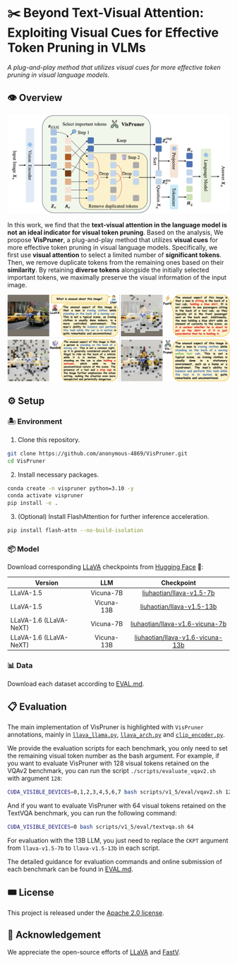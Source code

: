 # ✂️ Beyond Text-Visual Attention: Exploiting Visual Cues for Effective Token Pruning in VLMs

*A plug-and-play method that utilizes visual cues for more effective token pruning in visual language models.*

## 👁️ Overview

![overview](assets/overview.png)

In this work, we find that the **text-visual attention in the language model is not an ideal indicator for visual token pruning**. Based on the analysis, We propose **VisPruner**, a plug-and-play method that utilizes **visual cues** for more effective token pruning in visual language models. Specifically, we first use **visual attention** to select a limited number of **significant tokens**. Then, we remove duplicate tokens from the remaining ones based on their **similarity**. By retaining **diverse tokens** alongside the initially selected important tokens, we maximally preserve the visual information of the input image.

![case](assets/case.png)

## ⚙️ Setup

### 🏝️ Environment

1. Clone this repository.
```bash
git clone https://github.com/anonymous-4869/VisPruner.git
cd VisPruner
```

2. Install necessary packages.
```bash
conda create -n vispruner python=3.10 -y
conda activate vispruner
pip install -e .
```

3. (Optional) Install FlashAttention for further inference acceleration.
```bash
pip install flash-attn --no-build-isolation
```

### 📦️ Model

Download corresponding [LLaVA](https://github.com/haotian-liu/LLaVA/blob/main/docs/MODEL_ZOO.md) checkpoints from [Hugging Face](https://huggingface.co/liuhaotian) 🤗:

| Version | LLM | Checkpoint |
|----------|:----------:|:-----------:|
| LLaVA-1.5 | Vicuna-7B | [liuhaotian/llava-v1.5-7b](https://huggingface.co/liuhaotian/llava-v1.5-7b) |
| LLaVA-1.5 | Vicuna-13B | [liuhaotian/llava-v1.5-13b](https://huggingface.co/liuhaotian/llava-v1.5-13b) |
| LLaVA-1.6 (LLaVA-NeXT) | Vicuna-7B | [liuhaotian/llava-v1.6-vicuna-7b](https://huggingface.co/liuhaotian/llava-v1.6-vicuna-7b) |
| LLaVA-1.6 (LLaVA-NeXT) | Vicuna-13B | [liuhaotian/llava-v1.6-vicuna-13b](https://huggingface.co/liuhaotian/llava-v1.6-vicuna-13b) |

### 📊 Data

Download each dataset according to [EVAL.md](EVAL.md).

## 📋️ Evaluation

The main implementation of VisPruner is highlighted with `VisPruner` annotations, mainly in [`llava_llama.py`](llava/model/language_model/llava_llama.py#L65), [`llava_arch.py`](llava/model/llava_arch.py#L143) and [`clip_encoder.py`](llava/model/multimodal_encoder/clip_encoder.py#L35).

We provide the evaluation scripts for each benchmark, you only need to set the remaining visual token number as the bash argument. For example, if you want to evaluate VisPruner with 128 visual tokens retained on the VQAv2 benchmark, you can run the script `./scripts/evaluate_vqav2.sh` with argument `128`:
```bash
CUDA_VISIBLE_DEVICES=0,1,2,3,4,5,6,7 bash scripts/v1_5/eval/vqav2.sh 128
```

And if you want to evaluate VisPruner with 64 visual tokens retained on the TextVQA benchmark, you can run the following command:
```bash
CUDA_VISIBLE_DEVICES=0 bash scripts/v1_5/eval/textvqa.sh 64
```

For evaluation with the 13B LLM, you just need to replace the `CKPT` argument from `llava-v1.5-7b` to `llava-v1.5-13b` in each script. 

The detailed guidance for evaluation commands and online submission of each benchmark can be found in [EVAL.md](EVAL.md).

## 🎟️ License

This project is released under the [Apache 2.0 license](LICENSE).

## 🎉 Acknowledgement

We appreciate the open-source efforts of [LLaVA](https://github.com/haotian-liu/LLaVA) and [FastV](https://github.com/pkunlp-icler/FastV).